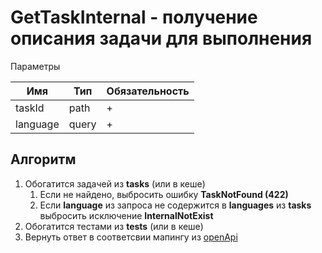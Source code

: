 # GetTaskInternal - получение описания задачи для выполнения

Параметры

| Имя      | Тип   | Обязательность |
|----------|-------|----------------|
| taskId   | path  | +              |
| language | query | +              |

## Алгоритм
1. Обогатится задачей из **tasks** (или в кеше)
   1. Если не найдено, выбросить ошибку **TaskNotFound (422)**
   2. Если **language** из запроса не содержится в **languages** из **tasks** выбросить исключение **InternalNotExist**
2. Обогатится тестами из **tests** (или в кеше)
3. Вернуть ответ в соответсвии мапингу из [openApi](../../src/main/resources/openapi/server/codest-task-openapi.yaml)